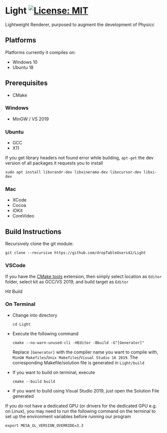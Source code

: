 # Light [![License: MIT](https://img.shields.io/badge/License-MIT-yellow.svg)](https://opensource.org/licenses/MIT)
Lightweight Renderer, purposed to augment the development of Physicc

## Platforms

Platforms currently it compiles on:
* Windows 10
* Ubuntu 18

## Prerequisites

* CMake

### Windows

* MinGW / VS 2019

### Ubuntu

* GCC
* X11

If you get library headers not found error while building, ```apt-get``` the dev version of all packages it requests you to install

```sudo apt install libxrandr-dev libxinerama-dev libxcursor-dev libxi-dev```

### Mac

* XCode
* Cocoa
* IOKit
* CoreVideo

## Build Instructions

Recursively clone the git module:

```git clone --recursive https://github.com/dropTableUsers42/Light```

### VSCode

If you have the [CMake tools](https://marketplace.visualstudio.com/items?itemName=ms-vscode.cmake-tools) extension, then simply select location as `Editor` folder, select kit as GCC/VS 2019, and build target as `Editor`

Hit Build

### On Terminal

* Change into directory

	`cd Light`

* Execute the following command

	`cmake --no-warn-unused-cli -HEditor -Bbuild -G"[Generator]"`

	Replace `[Generator]` with the compiler name you want to compile with, 
  `MinGW Makefiles`/`Unix Makefiles`/`Visual Studio 16 2019`. The corresponding Makefile/solution file is generated in `Light/build`

* If you want to build on terminal, execute

	`cmake --build build`

* If you want to build using Visual Studio 2019, just open the Solution File generated

If you do not have a dedicated GPU (or drivers for the dedicated GPU e.g. on Linux), you may need to run the following command on the terminal to set up the environment variables before running our program

`export MESA_GL_VERSION_OVERRIDE=3.3`




